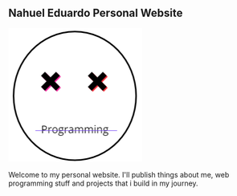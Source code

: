 ## Nahuel Eduardo Personal Website

![Logo website](images/logo-without-cloud2.png)

Welcome to my personal website.
I'll publish things about me, web programming stuff and 
projects that i build in my journey.